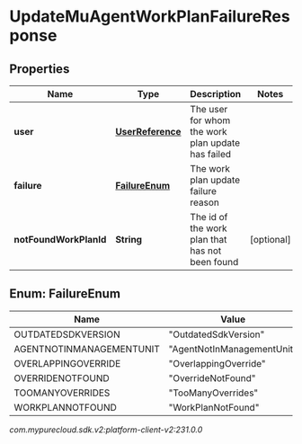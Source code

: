 # UpdateMuAgentWorkPlanFailureResponse


## Properties

| Name | Type | Description | Notes |
| ------------ | ------------- | ------------- | ------------- |
| **user** | [**UserReference**](UserReference) | The user for whom the work plan update has failed |  |
| **failure** | [**FailureEnum**](#Enum--FailureEnum) | The work plan update failure reason |  |
| **notFoundWorkPlanId** | **String** | The id of the work plan that has not been found |  [optional] |


## Enum: FailureEnum

| Name | Value |
| ---- | ----- |
| OUTDATEDSDKVERSION | &quot;OutdatedSdkVersion&quot; | 
| AGENTNOTINMANAGEMENTUNIT | &quot;AgentNotInManagementUnit&quot; | 
| OVERLAPPINGOVERRIDE | &quot;OverlappingOverride&quot; | 
| OVERRIDENOTFOUND | &quot;OverrideNotFound&quot; | 
| TOOMANYOVERRIDES | &quot;TooManyOverrides&quot; | 
| WORKPLANNOTFOUND | &quot;WorkPlanNotFound&quot; | 




_com.mypurecloud.sdk.v2:platform-client-v2:231.0.0_
